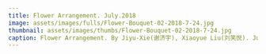 ```yaml
---
title: Flower Arrangement. July.2018
image: assets/images/fulls/Flower-Bouquet-02-2018-7-24.jpg
thumbnail: assets/images/thumbs/Flower-Bouquet-02-2018-7-24.jpg
caption: Flower Arrangement. By Jiyu-Xie(谢济宇), Xiaoyue Liu(刘笑悦). July.2018
---
```

